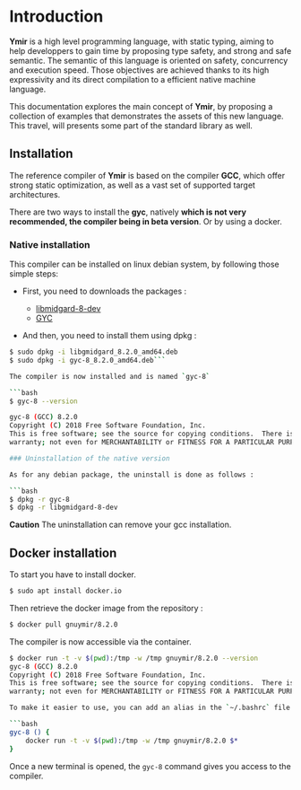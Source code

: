 # Introduction

**Ymir** is a high level programming language, with static typing,
  aiming to help developpers to gain time by proposing type safety,
  and strong and safe semantic. The semantic of this language is
  oriented on safety, concurrency and execution speed. Those
  objectives are achieved thanks to its high expressivity and its
  direct compilation to a efficient native machine language.


This documentation explores the main concept of **Ymir**, by proposing
a collection of examples that demonstrates the assets of this new
language. This travel, will presents some part of the standard library
as well.

## Installation

The reference compiler of **Ymir** is based on the compiler **GCC**,
which offer strong static optimization, as well as a vast set of
supported target architectures.

There are two ways to install the **gyc**, natively **which is not very recommended, the compiler being in beta version**. Or by using a docker.

### Native installation 

This compiler can be installed on linux debian system, by following those simple steps: 
- First, you need to downloads the packages : 
  - [libmidgard-8-dev](https://www.dropbox.com/s/rrjg6vhnhhnoamf/libgmidgard_8.2.0_amd64.deb?dl=0)
  - [GYC](https://www.dropbox.com/s/bt9svmud6vyujsn/gyc-8_8.2.0_amd64.deb?dl=0)

- And then, you need to install them using dpkg : 

```bash
$ sudo dpkg -i libgmidgard_8.2.0_amd64.deb
$ sudo dpkg -i gyc-8_8.2.0_amd64.deb```

The compiler is now installed and is named `gyc-8`

```bash
$ gyc-8 --version

gyc-8 (GCC) 8.2.0
Copyright (C) 2018 Free Software Foundation, Inc.
This is free software; see the source for copying conditions.  There is NO
warranty; not even for MERCHANTABILITY or FITNESS FOR A PARTICULAR PURPOSE.```

### Uninstallation of the native version

As for any debian package, the uninstall is done as follows : 

```bash
$ dpkg -r gyc-8
$ dpkg -r libgmidgard-8-dev
```
**Caution** The uninstallation can remove your gcc installation.

## Docker installation

To start you have to install docker.
```bash
$ sudo apt install docker.io
```

Then retrieve the docker image from the repository :
```bash
$ docker pull gnuymir/8.2.0
```

The compiler is now accessible via the container.
```bash
$ docker run -t -v $(pwd):/tmp -w /tmp gnuymir/8.2.0 --version 
gyc-8 (GCC) 8.2.0
Copyright (C) 2018 Free Software Foundation, Inc.
This is free software; see the source for copying conditions.  There is NO
warranty; not even for MERCHANTABILITY or FITNESS FOR A PARTICULAR PURPOSE.```

To make it easier to use, you can add an alias in the `~/.bashrc` file.

```bash
gyc-8 () {
	docker run -t -v $(pwd):/tmp -w /tmp gnuymir/8.2.0 $*
}
```

Once a new terminal is opened, the `gyc-8` command gives you access to the compiler.
